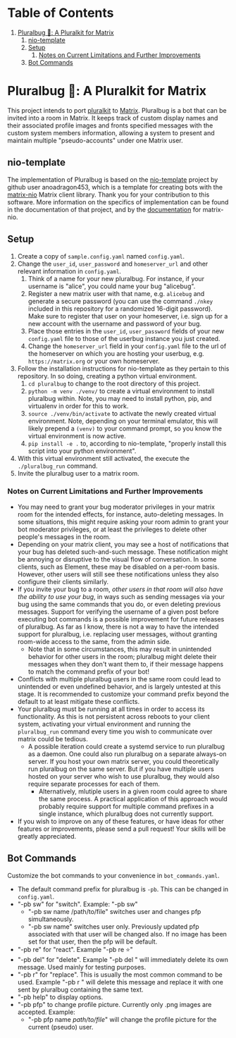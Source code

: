 
# Table of Contents

1.  [Pluralbug 🐞: A Pluralkit for Matrix](#org57531f0)
    1.  [nio-template](#org1adb03f)
    2.  [Setup](#org6f845b2)
        1.  [Notes on Current Limitations and Further Improvements](#org7eda6c9)
    3.  [Bot Commands](#orgc4e31c0)


<a id="org57531f0"></a>

# Pluralbug 🐞: A Pluralkit for Matrix

This project intends to port [pluralkit](https://pluralkit.me/) to [Matrix](https://matrix.org/). Pluralbug is a bot that can be invited into a room in Matrix. It keeps track of custom display names and their associated profile images and fronts specified messages with the custom system members information, allowing a system to present and maintain multiple "pseudo-accounts" under one Matrix user.


<a id="org1adb03f"></a>

## nio-template

The implementation of Pluralbug is based on the [nio-template](https://github.com/anoadragon453/nio-template) project by github user anoadragon453, which is a template for creating bots with the [matrix-nio](https://github.com/poljar/matrix-nio) Matrix client library. Thank you for your contribution to this software. More information on the specifics of implementation can be found in the documentation of that project, and by the [documentation](https://matrix-nio.readthedocs.io/en/latest/#api-documentation) for matrix-nio.


<a id="org6f845b2"></a>

## Setup

1.  Create a copy of `sample.config.yaml` named `config.yaml`.
2.  Change the `user_id`, `user_password` and `homeserver_url` and other relevant information in `config.yaml`.
    1.  Think of a name for your new pluralbug. For instance, if your username is "alice", you could name your bug "alicebug".
    2.  Register a new matrix user with that name, e.g. `alicebug` and generate a secure password (you can use the command `./nkey` included in this repository for a randomized 16-digit password). Make sure to register that user on your homeserver, i.e. sign up for a new account with the username and password of your bug.
    3.  Place those entries in the `user_id`, `user_password` fields of your new `config.yaml` file to those of the userbug instance you just created.
    4.  Change the `homeserver_url` field in your `config.yaml` file to the url of the homeserver on which you are hosting your userbug, e.g. `https://matrix.org` or your own homeserver.
3.  Follow the installation instructions for nio-template as they pertain to this repository. In so doing, creating a python virtual environment.
    1.  `cd pluralbug` to change to the root directory of this project.
    2.  `python -m venv ./venv/` to create a virtual environment to install pluralbug within.
        Note, you may need to install python, pip, and virtualenv in order for this to work.
    3.  `source ./venv/bin/activate` to activate the newly created virtual environment.
        Note, depending on your terminal emulator, this will likely prepend a `(venv)` to your command prompt, so you know the virtual environment is now active.
    4.  `pip install -e .` to, according to nio-template, "properly install this script into your python environment".
4.  With this virtual environment still activated, the execute the `./pluralbug_run` command.
5.  Invite the pluralbug user to a matrix room.


<a id="org7eda6c9"></a>

### Notes on Current Limitations and Further Improvements

-   You may need to grant your bug moderator privileges in your matrix room for the intended effects, for instance, auto-deleting messages. In some situations, this might require asking your room admin to grant your bot moderator privileges, or at least the privileges to delete other people's messages in the room.
-   Depending on your matrix client, you may see a host of notifications that your bug has deleted such-and-such message. These notification might be annoying or disruptive to the visual flow of conversation. In some clients, such as Element, these may be disabled on a per-room basis. However, other users will still see these notifications unless they also configure their clients similarly.
-   If you invite your bug to a room, *other users in that room will also have the ability to use your bug*, in ways such as sending messages via your bug using the same commands that you do, or even deleting previous messages. Support for verifying the username of a given post before executing bot commands is a possible improvement for future releases of pluralbug. As far as I know, there is not a way to have the intended support for pluralbug, i.e. replacing user messages, without granting room-wide access to the same, from the admin side.
    -   Note that in some circumstances, this may result in unintended behavior for other users in the room; pluralbug might delete their messages when they don't want them to, if their message happens to match the command prefix of your bot!
-   Conflicts with multiple pluralbug users in the same room could lead to unintended or even undefined behavior, and is largely untested at this stage. It is recommended to customize your command prefix beyond the default to at least mitigate these conflicts.
-   Your pluralbug must be running at all times in order to access its functionality. As this is not persistent across reboots to your client system, activating your virtual environment and running the `pluralbug_run` command every time you wish to communicate over matrix could be tedious.
    -   A possible iteration could create a systemd service to run pluralbug as a daemon. One could also run pluralbug on a separate always-on server. If you host your own matrix server, you could theoretically run pluralbug on the same server. But if you have multiple users hosted on your server who wish to use pluralbug, they would also require separate processes for each of them.
        -   Alternatively, mlutiple users in a given room could agree to share the same process. A practical application of this approach would probably require support for multiple command prefixes in a single instance, which pluralbug does not currently support.
-   If you wish to improve on any of these features, or have ideas for other features or improvements, please send a pull request! Your skills will be greatly appreciated.


<a id="orgc4e31c0"></a>

## Bot Commands

Customize the bot commands to your convenience in `bot_commands.yaml`.

-   The default command prefix for pluralbug is `-pb`. This can be changed in `config.yaml`.
-   "-pb sw" for "switch". Example: "-pb sw"
    -   "-pb sw name /path/to/file" switches user and changes pfp simultaneously.
    -   "-pb sw name" switches user only. Previously updated pfp associated with that user will be changed also. If no image has been set for that user, then the pfp will be default.
-   "-pb re" for "react". Example "-pb re ⭐"
-   "-pb del" for "delete". Example "-pb del <message>" will immediately delete its own message. Used mainly for testing purposes.
-   "-pb r" for "replace". This is usually the most common command to be used. Example "-pb r <message>" will delete this message and replace it with one sent by pluralbug containing the same text.
-   "-pb help" to display options.
-   "-pb pfp" to change profile picture. Currently only .png images are accepted. Example:
    -   "-pb pfp name *path/to/file*" will change the profile picture for the current (pseudo) user.

